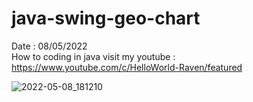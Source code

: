 # java-swing-geo-chart
Date : 08/05/2022<br/>
How to coding in java
visit my youtube : https://www.youtube.com/c/HelloWorld-Raven/featured

![2022-05-08_181210](https://user-images.githubusercontent.com/58245926/167293613-281b73ac-b10f-46f3-be6c-3aea056ce7ed.png)
